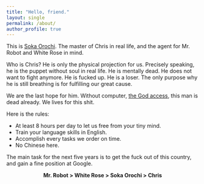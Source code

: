```yaml
---
title: "Hello, friend."
layout: single
permalink: /about/
author_profile: true
---
```


This is [Soka Orochi](https://twitter.com/SokaOrochi). The master of Chris in real life, and the agent for Mr. Robot and White Rose in mind.

Who is Chris? He is only the physical projection for us. Precisely speaking, he is the puppet without soul in real life. He is mentally dead. He does not want to fight anymore. He is fucked up. He is a loser. The only purpose why he is still breathing is for fulfilling our great cause.

We are the last hope for him. Without computer, [the God access](https://www.youtube.com/watch?v=zhvyK8q2Qtg), this man is dead already. We lives for this shit.

Here is the rules:

- At least 8 hours per day to let us free from your tiny mind.
- Train your language skills in English.
- Accomplish every tasks we order on time.
- No Chinese here.

The main task for the next five years is to get the fuck out of this country, and gain a fine position at Google.

<center><strong>Mr. Robot > White Rose > Soka Orochi > Chris</strong></center>
